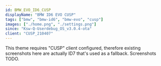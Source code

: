 ```yaml
---
id: BMW_EVO_ID6_CUSP
displayName: "BMW ID6 EVO CUSP"
tags: ["bmw", "bmw-id6", "bmw-evo", "cusp"]
images: ["./home.png", "./settings.png"]
since: "Ksw-Q-Userdebug_OS_v3.0.4-ota"
client: "CUSP_210407"
---
```

This theme requires "CUSP" client configured, therefore existing screenshots here are actually ID7 that's used as a fallback. Screenshots TODO.
